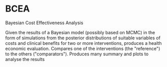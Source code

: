 # BCEA
Bayesian Cost Effectiveness Analysis

Given the results of a Bayesian model (possibly based on MCMC) in the form of simulations from the posterior distributions of suitable variables of costs and clinical benefits for two or more interventions, produces a health economic evaluation. Compares 
one of the interventions (the "reference") to the others ("comparators"). Produces many summary and plots to analyse the results
